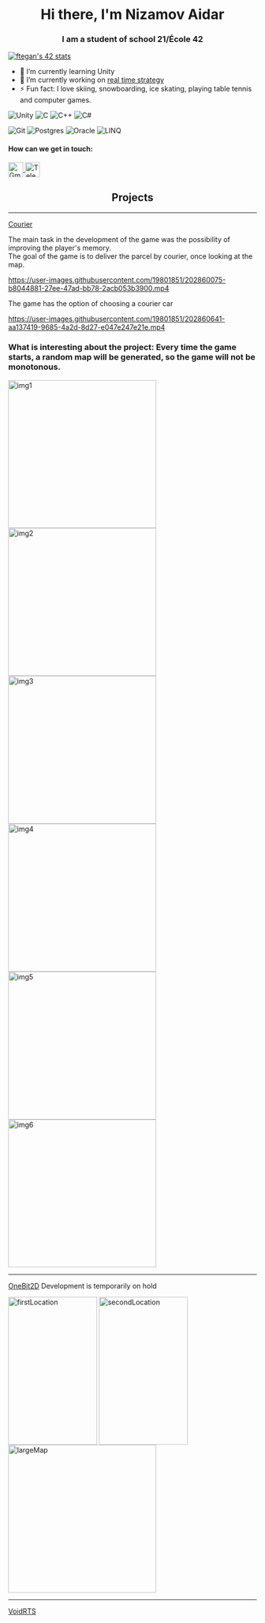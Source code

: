 <h1 align="center">Hi there, I'm Nizamov Aidar</a>
<h3 align="center">I am a student of school 21/École 42</h3>

[![ftegan's 42 stats](https://badge42.vercel.app/api/v2/cl1otlw08000609mjynsd5q91/stats?cursusId=21&coalitionId=102)](https://github.com/JaeSeoKim/badge42)

<!--
### 📖 I’m currently learning Unity
-->
- 📖 I’m currently learning Unity
- 🔭 I’m currently working on <a href="https://github.com/NGdev2/VoidRTS" target="_blank">real time strategy</a>
- ⚡ Fun fact: I love skiing, snowboarding, ice skating, playing table tennis and computer games.

![Unity](https://img.shields.io/badge/-Unity-1E7775?style=for-the-badge&logo=Unity&logoColor=201200)
![C](https://img.shields.io/badge/-C-1E7775?style=for-the-badge&logo=C&logoColor=6296CC)
![C++](https://img.shields.io/badge/-C++-1E7775?style=for-the-badge&logo=C%2b%2b&logoColor=6296CC)
![C#](https://img.shields.io/badge/-%20C%23%20-1E7775?style=for-the-badge&logo=c-sharp&logoColor=6296CC)

![Git](https://img.shields.io/badge/-GIT-1E7775?style=for-the-badge&logo=GIT&logoColor=F88C00)
![Postgres](https://img.shields.io/badge/-PostgreSQL-1E7775?style=for-the-badge&logo=PostgreSQL&logoColor=6296CC)
![Oracle](https://img.shields.io/badge/-Oracle-1E7775?style=for-the-badge&logo=Oracle&logoColor=6296CC)
![LINQ](https://img.shields.io/badge/-LINQ-1E7775?style=for-the-badge&logo=LINQ&logoColor=6296CC)

<h4 align="left">How can we get in touch:</h4>
<p align="left" target="blank">
<a href="mailto:aidar.nizamov141@gmail.com">
  <img alt="Gmail" width="30px" height="30px" align="center" src="https://cdn.worldvectorlogo.com/logos/official-gmail-icon-2020-.svg" >
</a>
<a href="https://t.me/ftegan">
  <img alt="Telegram" width="30px" height="30px" align="center" src="https://cdn.worldvectorlogo.com/logos/telegram-2019-logo.svg" >
</a>
                                                                                                                                                                            
<h2 align="center">Projects</h3>

-----------------------------------------------------------------------------------------------------------------------------------------------------------
<!--

[3D horror game](https://github.com/NGdev2/Horror)

https://user-images.githubusercontent.com/19801851/202788520-95b71297-4882-4ef0-8fe5-234c103ae09d.mp4

-----------------------------------------------------------------------------------------------------------------------------------------------------------

[Golf 3D](https://github.com/NGdev2/Golf3D)

https://user-images.githubusercontent.com/19801851/202796950-14eae012-5516-465d-a4f2-c69ae9be3f7b.mp4

-----------------------------------------------------------------------------------------------------------------------------------------------------------
[Balloon](https://github.com/NGdev2/Balloon)

-----------------------------------------------------------------------------------------------------------------------------------------------------------
-->
[Courier](https://github.com/andreichev/TheCourier)

The main task in the development of the game was the possibility of improving the player's memory.
<br>
The goal of the game is to deliver the parcel by courier, once looking at the map.


https://user-images.githubusercontent.com/19801851/202860075-b8044881-27ee-47ad-bb78-2acb053b3900.mp4

The game has the option of choosing a courier car

https://user-images.githubusercontent.com/19801851/202860641-aa137419-9685-4a2d-8d27-e047e247e21e.mp4


### What is interesting about the project: Every time the game starts, a random map will be generated, so the game will not be monotonous.

<p>
<img alt="img1" width="300px" height="300px" align="center" alt="map1" src="https://user-images.githubusercontent.com/19801851/202860774-1867c897-d7cc-49c5-8ca5-849ae891ae33.png">

<img alt="img2" width="300px" height="300px" align="center" alt="map2" src="https://user-images.githubusercontent.com/19801851/202860889-3b51250d-e761-4bbe-87d9-d91cc52d5ef9.png">

<img alt="img3" width="300px" height="300px" align="center" alt="map3" src="https://user-images.githubusercontent.com/19801851/202860928-3c85f82d-07fa-41ab-939d-49d4372824fd.png">

<img alt="img4" width="300px" height="300px" align="center" alt="map4" src="https://user-images.githubusercontent.com/19801851/202860943-cce78c66-85f8-4f8d-9253-4ab9a76f79d9.png">
  
<img alt="img5" width="300px" height="300px" align="center" alt="map5" src="https://user-images.githubusercontent.com/19801851/202861126-0043d002-0b38-47d2-9233-61555365cbf8.png">

<img alt="img6" width="300px" height="300px" align="center" alt="map6" src="https://user-images.githubusercontent.com/19801851/202861136-41ad4710-ab33-40f0-ae73-40be2c295cbf.png">

</p>


-----------------------------------------------------------------------------------------------------------------------------------------------------------

[OneBit2D](https://github.com/NGdev2/OneBit2D)
Development is temporarily on hold

<p>
<img alt="firstLocation" width="180px" height="300px" align="center" alt="firstLocation" src="https://user-images.githubusercontent.com/19801851/202869745-b809a63c-3431-4b64-ba26-8e1be1e0062b.png">

<img alt="secondLocation" width="180" height="300px" align="center" alt="secondLocation" src="https://user-images.githubusercontent.com/19801851/202869756-489b73f0-b075-4767-b58e-846412256cd3.png">

<img alt="largeMap" width="300px" height="300px" align="center" alt="largeMap" src="https://user-images.githubusercontent.com/19801851/202869763-5cc43871-92e2-4628-af2e-0728c6ccb4e4.png">
</p>

-----------------------------------------------------------------------------------------------------------------------------------------------------------
[VoidRTS](https://github.com/NGdev2/VoidRTS)

